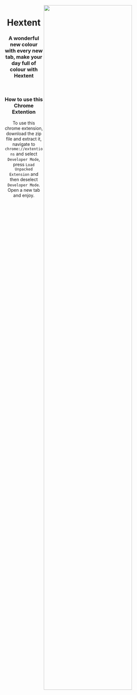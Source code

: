 <img src="https://raw.githubusercontent.com/SimpleBinary/Extent-Chrome/master/Hextent.png" width="75%" height="width" align="right">
<h1 align="center"><b>Hextent</b></h1>
<h3 align="center">A wonderful new colour with every new tab, make your day full of colour with <b>Hextent</b></h3>
<br>
<h3 align="center">How to use this Chrome Extention</h4>
<p align="center">To use this chrome extension, download the zip file and extract it, navigate to <code>chrome://extentions</code> and select <code>Developer Mode</code>, press <code>Load Unpacked Extension</code> and then deselect <code>Developer Mode</code>. Open a new tab and enjoy.</p>
